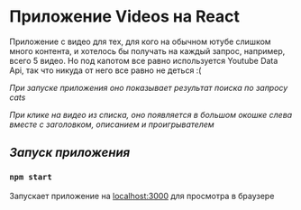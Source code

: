 # Приложение Videos на React

Приложение с видео для тех, для кого на обычном ютубе слишком много контента, и хотелось бы получать на каждый запрос, 
например, всего 5 видео. Но под капотом все равно используется Youtube Data Api, так что никуда от него все равно не деться :( 

*При запуске приложения оно показывает результат поиска по запросу cats*

*При клике на видео из списка, оно появляется в большом окошке слева вместе с заголовком, описанием и проигрывателем*

## *Запуск приложения*
### `npm start`
Запускает приложение на [localhost:3000](http://localhost:3000/) для просмотра в браузере